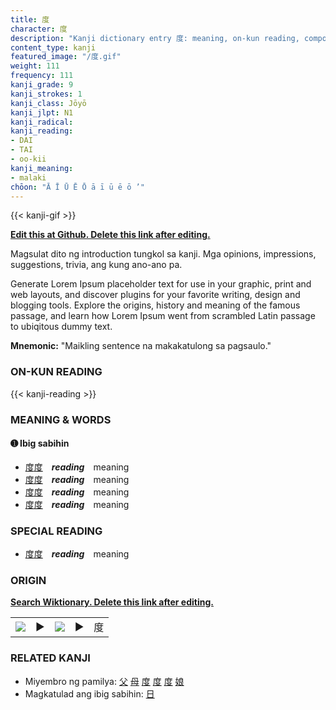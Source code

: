 ```yaml
---
title: 度
character: 度
description: "Kanji dictionary entry 度: meaning, on-kun reading, compounds, origin, related kanji"
content_type: kanji
featured_image: "/度.gif"
weight: 111
frequency: 111
kanji_grade: 9
kanji_strokes: 1
kanji_class: Jōyō
kanji_jlpt: N1
kanji_radical: 
kanji_reading: 
- DAI
- TAI
- oo-kii
kanji_meaning:
- malaki
chōon: "Ā Ī Ū Ē Ō ā ī ū ē ō ’"
---
```

[//]: # (Don't edit the line below. Kanji animated GIF code is automatically generated.)
{{< kanji-gif >}}

[//]: # (Edit below this line.)

**[Edit this at Github. Delete this link after editing.](https://github.com/tim0g/tim/tree/main/content/kanji/度/index.md)**

Magsulat dito ng introduction tungkol sa kanji. Mga opinions, impressions, suggestions, trivia, ang kung ano-ano pa.

Generate Lorem Ipsum placeholder text for use in your graphic, print and web layouts, and discover plugins for your favorite writing, design and blogging tools. Explore the origins, history and meaning of the famous passage, and learn how Lorem Ipsum went from scrambled Latin passage to ubiqitous dummy text.
 
**Mnemonic:** "Maikling sentence na makakatulong sa pagsaulo."

### ON-KUN READING

[//]: # (Don't edit the line below. ON-KUN READING code is automatically generated.)
{{< kanji-reading >}}

### MEANING & WORDS

#### ➊ **Ibig sabihin**
  - [度](../度)[度](../度)　***reading***　meaning
  - [度](../度)[度](../度)　***reading***　meaning
  - [度](../度)[度](../度)　***reading***　meaning
  - [度](../度)[度](../度)　***reading***　meaning

### SPECIAL READING
  - [度](../度)[度](../度)　***reading***　meaning

### ORIGIN

**[Search Wiktionary. Delete this link after editing.](https://wiktionary.org/wiki/度)**
<table class="kanji-table"><tr><td>
<img src="60px-度-bronze.svg.png">
</td><td>▶</td><td>
<img src="60px-度-oracle.svg.png">
</td><td>▶</td>
<td class="kanji-origin">度</td>
</tr></table>

### RELATED KANJI
- Miyembro ng pamilya: [父](../父) [母](../母) [度](../度) [度](../度) [度](../度) [娘](../娘)
- Magkatulad ang ibig sabihin: [日](../日)
